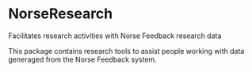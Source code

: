 # NorseResearch
Facilitates research activities with Norse Feedback research data

This package contains research tools to assist people working with data generaged from the Norse Feedback system. 
